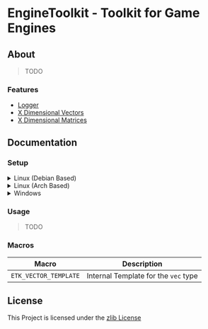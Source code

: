 # EngineToolkit - Toolkit for Game Engines

## About

> TODO

### Features

- [Logger](../include/EngineToolkit/log)
- [X Dimensional Vectors](../include/EngineToolkit/vector)
- [X Dimensional Matrices](../include/EngineToolkit/matrix)

## Documentation

### Setup

<details>
<summary>Linux (Debian Based)</summary>

> TODO

</details>

<details>
<summary>Linux (Arch Based)</summary>

> TODO

</details>

<details>
<summary>Windows</summary>

> TODO

</details>

### Usage

> TODO

### Macros

| Macro  | Description |
| --- | --- |
| `ETK_VECTOR_TEMPLATE` | Internal Template for the `vec` type |

## License

This Project is licensed under the [zlib License](https://opensource.org/license/zlib-license-php/)
